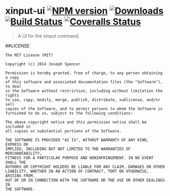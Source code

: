 # xinput-ui [![NPM version][npm-image]][npm-url] [![Downloads][downloads-image]][npm-url] [![Build Status][travis-image]][travis-url] [![Coveralls Status][coveralls-image]][coveralls-url]
> A UI for the xinput command.

##LICENSE
``````
The MIT License (MIT)

Copyright (c) 2014 Joseph Spencer

Permission is hereby granted, free of charge, to any person obtaining a copy
of this software and associated documentation files (the "Software"), to deal
in the Software without restriction, including without limitation the rights
to use, copy, modify, merge, publish, distribute, sublicense, and/or sell
copies of the Software, and to permit persons to whom the Software is
furnished to do so, subject to the following conditions:

The above copyright notice and this permission notice shall be included in
all copies or substantial portions of the Software.

THE SOFTWARE IS PROVIDED "AS IS", WITHOUT WARRANTY OF ANY KIND, EXPRESS OR
IMPLIED, INCLUDING BUT NOT LIMITED TO THE WARRANTIES OF MERCHANTABILITY,
FITNESS FOR A PARTICULAR PURPOSE AND NONINFRINGEMENT. IN NO EVENT SHALL THE
AUTHORS OR COPYRIGHT HOLDERS BE LIABLE FOR ANY CLAIM, DAMAGES OR OTHER
LIABILITY, WHETHER IN AN ACTION OF CONTRACT, TORT OR OTHERWISE, ARISING FROM,
OUT OF OR IN CONNECTION WITH THE SOFTWARE OR THE USE OR OTHER DEALINGS IN
THE SOFTWARE.
``````

[downloads-image]: http://img.shields.io/npm/dm/xinput-ui.svg
[npm-url]: https://npmjs.org/package/xinput-ui
[npm-image]: http://img.shields.io/npm/v/xinput-ui.svg

[travis-url]: https://travis-ci.org/jsdevel/node-xinput-ui
[travis-image]: http://img.shields.io/travis/jsdevel/node-xinput-ui.svg

[coveralls-url]: https://coveralls.io/r/jsdevel/node-xinput-ui
[coveralls-image]: http://img.shields.io/coveralls/jsdevel/node-xinput-ui/master.svg

